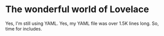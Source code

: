 # The wonderful world of Lovelace

Yes, I'm still using YAML. Yes, my YAML file was over 1.5K lines long. So, time for includes.
